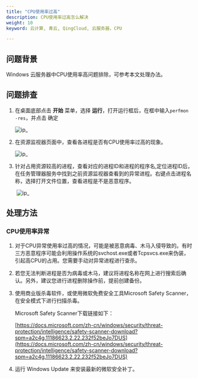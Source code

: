 ```yaml
---
title: "CPU使用率过高"
description: CPU使用率过高怎么解决
weight: 10
keyword: 云计算, 青云, QingCloud, 云服务器，CPU

---
```


## 问题背景

Windows 云服务器中CPU使用率高问题排除，可参考本文处理办法。

## 问题排查

1. 在桌面底部点击 **开始** 菜单，选择 **运行**，打开运行框后，在框中输入`perfmon -res`，并点击 确定

    ![ip_](../../../_images/windows_ip1.png)

2. 在资源监视器页面中，查看各进程是否有CPU使用率过高的现象。

    ![ip_](../../../_images/windows_ip2.png)

3. 针对占用资源较高的进程，查看对应的进程ID和进程的程序名,定位进程ID后，在任务管理器服务中找到之前资源监视器查看到的异常进程。右键点击进程名称，选择打开文件位置，查看进程是不是恶意程序。

   ​    ![ip_](../../../_images/windows_ip3.png)

## 处理方法

### CPU使用率异常

1. 对于CPU异常使用率过高的情况，可能是被恶意病毒、木马入侵导致的。有时三方恶意程序可能会利用操作系统的svchost.exe或者Tcpsvcs.exe来伪装，引起高CPU的占用。您需要手动对异常进程进行查杀。

2. 若您无法判断进程是否为病毒或木马，建议将进程名称在网上进行搜索后确认。另外，建议您进行进程删除操作前，提前创建备份。

3. 使用商业版杀毒软件，或使用微软免费安全工具Microsoft Safety Scanner，在安全模式下进行扫描杀毒。

   Microsoft Safety Scanner下载链接如下：

   [https://docs.microsoft.com/zh-cn/windows/security/threat-protection/intelligence/safety-scanner-download?spm=a2c4g.11186623.2.22.232f52beJo7DUS](https://docs.microsoft.com/zh-cn/windows/security/threat-protection/intelligence/safety-scanner-download?spm=a2c4g.11186623.2.22.232f52beJo7DUS)

4. 运行 Windows Update 来安装最新的微软安全补丁。

